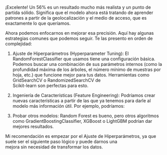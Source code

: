 ¡Excelente! Un 56% es un resultado mucho más realista y un punto de partida sólido. Significa que el modelo ahora está 
  tratando de aprender patrones a partir de la geolocalización y el medio de acceso, que es exactamente lo que queríamos.

  Ahora podemos enfocarnos en mejorar esa precisión. Aquí hay algunas estrategias comunes que podemos seguir. Te las presento 
  en orden de complejidad:

   1. Ajuste de Hiperparámetros (Hyperparameter Tuning): El RandomForestClassifier que usamos tiene una configuración básica.   
      Podemos buscar una combinación de sus parámetros internos (como la profundidad máxima de los árboles, el número mínimo de 
      muestras por hoja, etc.) que funcione mejor para tus datos. Herramientas como GridSearchCV o RandomizedSearchCV de        
      Scikit-learn son perfectas para esto.
   
   2. Ingeniería de Características (Feature Engineering): Podríamos crear nuevas características a partir de las que ya tenemos 
      para darle al modelo más información útil. Por ejemplo, podríamos:
   
   3. Probar otros modelos: Random Forest es bueno, pero otros algoritmos como GradientBoostingClassifier, XGBoost o LightGBM podrían dar mejores resultados.
  
  Mi recomendación es empezar por el Ajuste de Hiperparámetros, ya que suele ser el siguiente paso lógico y puede darnos una   
  mejora sin necesidad de transformar los datos.